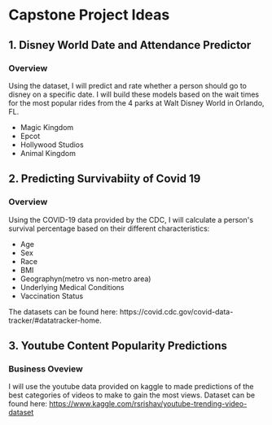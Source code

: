 # Capstone Project Ideas

## 1. Disney World Date and Attendance Predictor

### Overview

Using the dataset, I will predict and rate whether a person should go to disney on a specific date. I will build these models based on the wait times for the most popular rides from the 4 parks at Walt Disney World in Orlando, FL. 
<ul>
  <li>Magic Kingdom</li>
  <li>Epcot</li>
  <li>Hollywood Studios</li>
  <li>Animal Kingdom</li>
  </ul>

## 2. Predicting Survivabiity of Covid 19

### Overview

Using the COVID-19 data provided by the CDC, I will calculate a person's survival percentage based on their different characteristics:

<ul>
  <li> Age </li>
  <li> Sex </li>
  <li> Race </li>
  <li> BMI </li>
  <li> Geographyn(metro vs non-metro area) </li>
  <li> Underlying Medical Conditions </li>
  <li> Vaccination Status </li>
</ul>
The datasets can be found here: https://covid.cdc.gov/covid-data-tracker/#datatracker-home.

## 3. Youtube Content Popularity Predictions

### Business Oveview

I will use the youtube data provided on kaggle to made predictions of the best categories of videos to make to gain the most views. Dataset can be found here: https://www.kaggle.com/rsrishav/youtube-trending-video-dataset
